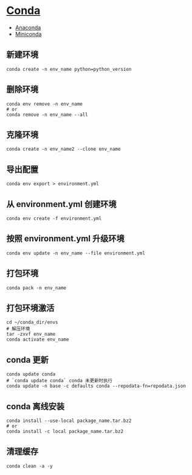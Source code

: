 # [Conda](https://docs.conda.io/en/latest/)

- [Anaconda](https://www.anaconda.com/)
- [Miniconda](https://docs.conda.io/projects/miniconda/en/latest/)

## 新建环境

```shell
conda create -n env_name python=python_version
```

## 删除环境

```shell
conda env remove -n env_name
# or
conda remove -n env_name --all
```

## 克隆环境

```shell
conda create -n env_name2 --clone env_name
```

## 导出配置

```shell
conda env export > environment.yml
```

## 从 environment.yml 创建环境

```shell
conda env create -f environment.yml
```

## 按照 environment.yml 升级环境

```shell
conda env update -n env_name --file environment.yml
```

## 打包环境

```shell
conda pack -n env_name
```

## 打包环境激活

```shell
cd ~/conda_dir/envs
# 解压环境
tar -zxvf env_name
conda activate env_name
```

## conda 更新

```shell
conda update conda
# `conda update conda` conda 未更新时执行
conda update -n base -c defaults conda --repodata-fn=repodata.json
```

## conda 离线安装

```shell
conda install --use-local package_name.tar.bz2
# or
conda install -c local package_name.tar.bz2
```

## 清理缓存

```shell
conda clean -a -y
```
